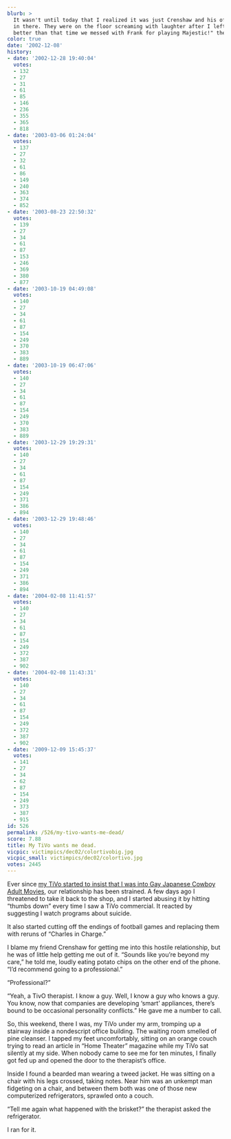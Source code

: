 ```yaml
---
blurb: >
  It wasn't until today that I realized it was just Crenshaw and his office buddies
  in there. They were on the floor screaming with laughter after I left. "That was
  better than that time we messed with Frank for playing Majestic!" they whooped.
color: true
date: '2002-12-08'
history:
- date: '2002-12-28 19:40:04'
  votes:
  - 132
  - 27
  - 31
  - 61
  - 85
  - 146
  - 236
  - 355
  - 365
  - 818
- date: '2003-03-06 01:24:04'
  votes:
  - 137
  - 27
  - 32
  - 61
  - 86
  - 149
  - 240
  - 363
  - 374
  - 852
- date: '2003-08-23 22:50:32'
  votes:
  - 139
  - 27
  - 34
  - 61
  - 87
  - 153
  - 246
  - 369
  - 380
  - 877
- date: '2003-10-19 04:49:08'
  votes:
  - 140
  - 27
  - 34
  - 61
  - 87
  - 154
  - 249
  - 370
  - 383
  - 889
- date: '2003-10-19 06:47:06'
  votes:
  - 140
  - 27
  - 34
  - 61
  - 87
  - 154
  - 249
  - 370
  - 383
  - 889
- date: '2003-12-29 19:29:31'
  votes:
  - 140
  - 27
  - 34
  - 61
  - 87
  - 154
  - 249
  - 371
  - 386
  - 894
- date: '2003-12-29 19:48:46'
  votes:
  - 140
  - 27
  - 34
  - 61
  - 87
  - 154
  - 249
  - 371
  - 386
  - 894
- date: '2004-02-08 11:41:57'
  votes:
  - 140
  - 27
  - 34
  - 61
  - 87
  - 154
  - 249
  - 372
  - 387
  - 902
- date: '2004-02-08 11:43:31'
  votes:
  - 140
  - 27
  - 34
  - 61
  - 87
  - 154
  - 249
  - 372
  - 387
  - 902
- date: '2009-12-09 15:45:37'
  votes:
  - 141
  - 27
  - 34
  - 62
  - 87
  - 154
  - 249
  - 373
  - 387
  - 915
id: 526
permalink: /526/my-tivo-wants-me-dead/
score: 7.88
title: My TiVo wants me dead.
vicpic: victimpics/dec02/colortivobig.jpg
vicpic_small: victimpics/dec02/colortivo.jpg
votes: 2445
---
```


Ever since [my TiVo started to insist that I was into Gay Japanese
Cowboy Adult Movies](%ARTICLE[519]%), our relationship has been
strained. A few days ago I threatened to take it back to the shop, and I
started abusing it by hitting “thumbs down” every time I saw a TiVo
commercial. It reacted by suggesting I watch programs about suicide.

It also started cutting off the endings of football games and replacing
them with reruns of “Charles in Charge.”

I blame my friend Crenshaw for getting me into this hostile
relationship, but he was of little help getting me out of it. “Sounds
like you’re beyond my care,” he told me, loudly eating potato chips on
the other end of the phone. “I’d recommend going to a professional.”

“Professional?”

“Yeah, a TivO therapist. I know a guy. Well, I know a guy who knows a
guy. You know, now that companies are developing ‘smart’ appliances,
there’s bound to be occasional personality conflicts.” He gave me a
number to call.

So, this weekend, there I was, my TiVo under my arm, tromping up a
stairway inside a nondescript office building. The waiting room smelled
of pine cleanser. I tapped my feet uncomfortably, sitting on an orange
couch trying to read an article in “Home Theater” magazine while my TiVo
sat silently at my side. When nobody came to see me for ten minutes, I
finally got fed up and opened the door to the therapist’s office.

Inside I found a bearded man wearing a tweed jacket. He was sitting on a
chair with his legs crossed, taking notes. Near him was an unkempt man
fidgeting on a chair, and between them both was one of those new
computerized refrigerators, sprawled onto a couch.

“Tell me again what happened with the brisket?” the therapist asked the
refrigerator.

I ran for it.